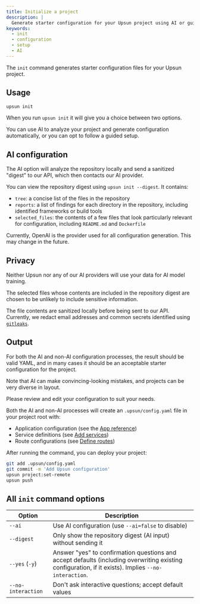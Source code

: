 ```yaml
---
title: Initialize a project
description: |
  Generate starter configuration for your Upsun project using AI or guided setup.
keywords:
  - init
  - configuration
  - setup
  - AI
---
```


The `init` command generates starter configuration files for your Upsun project.

## Usage

```bash
upsun init
```

When you run `upsun init` it will give you a choice between two options.

You can use AI to analyze your project and generate configuration automatically, or you can opt to follow a guided setup.

## AI configuration

The AI option will analyze the repository locally and send a sanitized "digest" to our API, which then contacts our AI provider.

You can view the repository digest using `upsun init --digest`. It contains:

* `tree`: a concise list of the files in the repository
* `reports`: a list of findings for each directory in the repository, including identified frameworks or build tools
* `selected_files`: the contents of a few files that look particularly relevant for configuration, including `README.md` and `Dockerfile`

Currently, OpenAI is the provider used for all configuration generation. This may change in the future.

## Privacy

Neither Upsun nor any of our AI providers will use your data for AI model training.

The selected files whose contents are included in the repository digest are chosen to be unlikely to include sensitive information.

The file contents are sanitized locally before being sent to our API. Currently, we redact email addresses and common secrets identified using [`gitleaks`](https://github.com/gitleaks/gitleaks).

## Output

For both the AI and non-AI configuration processes, the result should be valid YAML, and in many cases it should be an acceptable starter configuration for the project.

Note that AI can make convincing-looking mistakes, and projects can be very diverse in layout.

Please review and edit your configuration to suit your needs.

Both the AI and non-AI processes will create an `.upsun/config.yaml` file in your project root with:

* Application configuration (see the [App reference](/create-apps/app-reference/_index.md))
* Service definitions (see [Add services](/add-services/_index.md))
* Route configurations (see [Define routes](/define-routes/_index.md))

After running the command, you can deploy your project:

```bash
git add .upsun/config.yaml
git commit -m 'Add Upsun configuration'
upsun project:set-remote
upsun push
```

## All `init` command options

| Option             | Description                                                                                                                                          |
|--------------------|------------------------------------------------------------------------------------------------------------------------------------------------------|
| `--ai`             | Use AI configuration (use `--ai=false` to disable)                                                                                                   |
| `--digest`         | Only show the repository digest (AI input) without sending it                                                                                        |
| `--yes` (`-y`)     | Answer "yes" to confirmation questions and accept defaults (including overwriting existing configuration, if it exists). Implies `--no-interaction`. |
| `--no-interaction` | Don't ask interactive questions; accept default values                                                                                               |
